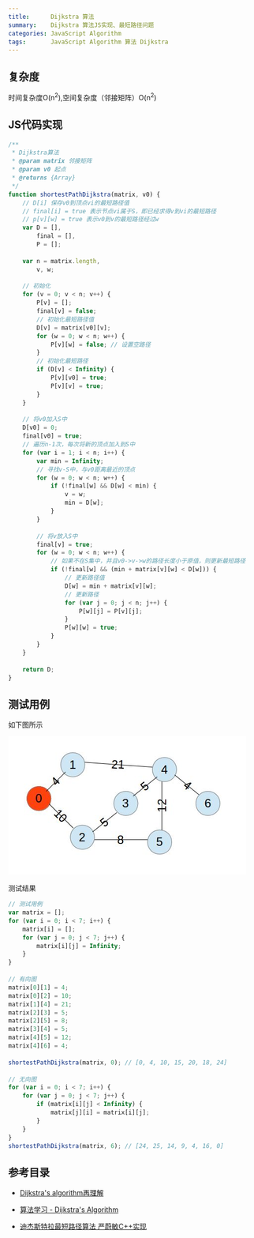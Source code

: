```yaml
---
title:      Dijkstra 算法
summary:    Dijkstra 算法JS实现、最短路径问题
categories: JavaScript Algorithm
tags:       JavaScript Algorithm 算法 Dijkstra 
---
```


## 复杂度

时间复杂度O(n<sup>2</sup>),空间复杂度（邻接矩阵）O(n<sup>2</sup>)


## JS代码实现

```javascript
/**
 * Dijkstra算法
 * @param matrix 邻接矩阵
 * @param v0 起点
 * @returns {Array}
 */
function shortestPathDijkstra(matrix, v0) {
    // D[i] 保存v0到顶点vi的最短路径值
    // final[i] = true 表示节点vi属于S，即已经求得v到vi的最短路径
    // p[v][w] = true 表示v0到v的最短路径经过w
    var D = [],
        final = [],
        P = [];

    var n = matrix.length,
        v, w;

    // 初始化
    for (v = 0; v < n; v++) {
        P[v] = [];
        final[v] = false;
        // 初始化最短路径值
        D[v] = matrix[v0][v];
        for (w = 0; w < n; w++) {
            P[v][w] = false; // 设置空路径
        }
        // 初始化最短路径
        if (D[v] < Infinity) {
            P[v][v0] = true;
            P[v][v] = true;
        }
    }

    // 将v0加入S中
    D[v0] = 0;
    final[v0] = true;
    // 遍历n-1次，每次将新的顶点加入到S中
    for (var i = 1; i < n; i++) {
        var min = Infinity;
        // 寻找v-S中，与v0距离最近的顶点
        for (w = 0; w < n; w++) {
            if (!final[w] && D[w] < min) {
                v = w;
                min = D[w];
            }
        }

        // 将v放入S中
        final[v] = true;
        for (w = 0; w < n; w++) {
            // 如果不在S集中，并且v0->v->w的路径长度小于原值，则更新最短路径
            if (!final[w] && (min + matrix[v][w] < D[w])) {
                // 更新路径值
                D[w] = min + matrix[v][w];
                // 更新路径
                for (var j = 0; j < n; j++) {
                    P[w][j] = P[v][j];
                }
                P[w][w] = true;
            }
        }
    }
    
    return D;
}
```

## 测试用例

如下图所示

![Dijkstra算法测试用例](/img/dijkstra-example.jpg)

测试结果

```javascript
// 测试用例
var matrix = [];
for (var i = 0; i < 7; i++) {
    matrix[i] = [];
    for (var j = 0; j < 7; j++) {
        matrix[i][j] = Infinity;
    }
}

// 有向图
matrix[0][1] = 4;
matrix[0][2] = 10;
matrix[1][4] = 21;
matrix[2][3] = 5;
matrix[2][5] = 8;
matrix[3][4] = 5;
matrix[4][5] = 12;
matrix[4][6] = 4;

shortestPathDijkstra(matrix, 0); // [0, 4, 10, 15, 20, 18, 24]

// 无向图
for (var i = 0; i < 7; i++) {
    for (var j = 0; j < 7; j++) {
        if (matrix[i][j] < Infinity) {
            matrix[j][i] = matrix[i][j];
        }
    }
}
shortestPathDijkstra(matrix, 6); // [24, 25, 14, 9, 4, 16, 0]
```


## 参考目录

- [Dijkstra's algorithm再理解](http://shmilyaw-hotmail-com.iteye.com/blog/2316491)
- [算法学习 - Dijkstra's Algorithm](http://blog.csdn.net/stanfordzhang/article/details/6626584)
- [迪杰斯特拉最短路径算法 严蔚敏C++实现](http://blog.csdn.net/ariessurfer/article/details/10554581)​

  ​